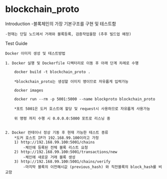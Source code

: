 # blockchain_proto

Introduction
    -블록체인의 가장 기본구조를 구현 및 테스트함
    
    -현재는 단일 노드에서 거래와 블록등록, 검증작업을함 (추후 빌드업 예정)
    

Test Guide

    Docker 이미지 생성 및 테스트방법

    1. Docker 실행 및 Dockerfile 디렉터리로 이동 후 아래 단계 차례로 수행

    	docker build -t blockchain_proto .

    	*blockchain_proto는 생성할 이미지 명이므로 자유롭게 입력가능

        docker images

        docker run --rm -p 5001:5000 --name blockproto blockchain_proto

        *포트 5001은 도커 호스트에 할당 및 request시 사용하므로 자유롭게 사용가능

        위 명령 까지 수행 시 0.0.0.0:5000 포트로 리스닝 중


    2. Docker 컨테이너 정상 기동 후 현재 가능한 테스트 종류 
        *도커 호스트 IP가 192.168.99.100이라고 가정
        1) http://192.168.99.100:5001/chains
        	-체인에 등록된 전체 블록 리스트 요청
    	2) http://192.168.99.100:5001/transactions/new
    		-체인에 새로운 거래 블록 생성
    	3) http://192.168.99.100:5001/chains/verify
    		-마지막 블록의 이전해시값 (previous_hash) 와 직전블록의 block_hash를 비교함
